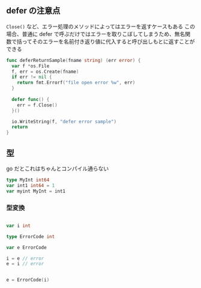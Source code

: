 ## defer の注意点
`Close()` など、エラー処理のメソッドによってはエラーを返すケースもある
この場合、普通に defer で呼ぶだけではエラーを取りこぼしてしまうため、無名関数で括ってそのエラーを名前付き返り値に代入すると呼び出しもとに返すことができる

```go
func deferReturnSample(fname string) (err error) {
  var f *os.File
  f, err = os.Create(fname)
  if err != nil {
    return fmt.Errorf("file open error %w", err)
  }
  
  defer func() {
    err = f.Close()
  }()

  io.WriteString(f, "defer error sample")
  return
}
```

## 型
go だとこれはちゃんとコンパイル通らない

```go
type MyInt int64
var int1 int64 = 1
var myint MyInt = int1
```

### 型変換
```go

var i int

type ErrorCode int

var e ErrorCode

i = e // error
e = i // error


e = ErrorCode(i)
```




